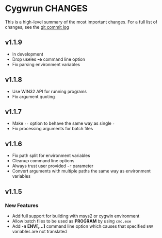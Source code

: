 # Cygwrun CHANGES

This is a high-level summary of the most important changes.
For a full list of changes, see the [git commit log][log]

  [log]: https://github.com/mturk/cygwrun/commits/


## v1.1.9

 * In development
 * Drop useles **-e** command line option
 * Fix parsing environment variables

## v1.1.8

 * Use WIN32 API for running programs
 * Fix argument quoting

## v1.1.7

 * Make `--` option to behave the same way as single `-`
 * Fix processing arguments for batch files

## v1.1.6

 * Fix path split for environment variables
 * Cleanup command line options
 * Always trust user provided `-r` parameter
 * Convert arguments with multiple paths the same way as environment variables

## v1.1.5


### New Features
 * Add full support for building with msys2 or cygwin environment
 * Allow batch files to be used as **PROGRAM**
   by using `cmd.exe`
 * Add **-n ENV[,...]** command line option which causes
   that specified `ENV` variables are not translated
